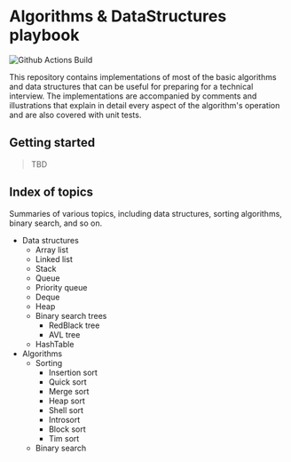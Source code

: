 # Algorithms & DataStructures playbook

![Github Actions Build](https://github.com/ivan-nosar/AlgorithmsAndStructuresPlaybook/actions/workflows/dotnet-ci.yml/badge.svg)

This repository contains implementations of most of the basic algorithms and data structures that
can be useful for preparing for a technical interview. The implementations are accompanied by
comments and illustrations that explain in detail every aspect of the algorithm's operation and
are also covered with unit tests.

## Getting started

> TBD

## Index of topics

Summaries of various topics, including data structures, sorting algorithms, binary search, and so on.

* Data structures
  * Array list
  * Linked list
  * Stack
  * Queue
  * Priority queue
  * Deque
  * Heap
  * Binary search trees
    * RedBlack tree
    * AVL tree
  * HashTable
* Algorithms
  * Sorting
    * Insertion sort
    * Quick sort
    * Merge sort
    * Heap sort
    * Shell sort
    * Introsort
    * Block sort
    * Tim sort
  * Binary search
